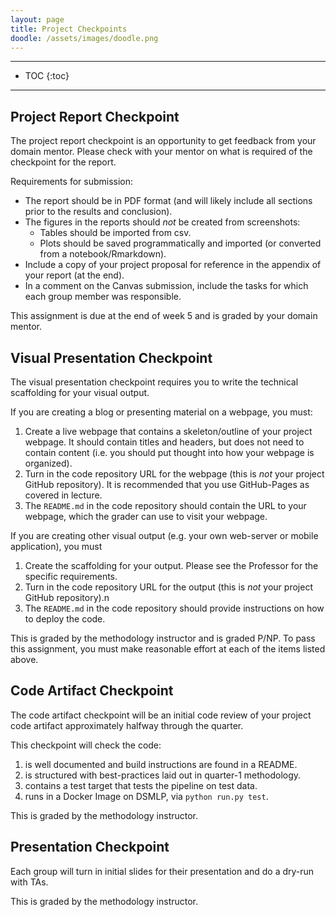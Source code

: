 ```yaml
---
layout: page
title: Project Checkpoints
doodle: /assets/images/doodle.png
---
```


---
* TOC
{:toc}

---

## Project Report Checkpoint

The project report checkpoint is an opportunity to get feedback from
your domain mentor. Please check with your mentor on what is required
of the checkpoint for the report.

Requirements for submission:
* The report should be in PDF format (and will likely include all
  sections prior to the results and conclusion).
* The figures in the reports should *not* be created from screenshots:
  - Tables should be imported from csv.
  - Plots should be saved programmatically and imported (or converted
    from a notebook/Rmarkdown).
* Include a copy of your project proposal for reference in the
  appendix of your report (at the end).
* In a comment on the Canvas submission, include the tasks for which
  each group member was responsible.

This assignment is due at the end of week 5 and is graded by your
domain mentor.

## Visual Presentation Checkpoint

The visual presentation checkpoint requires you to write the technical
scaffolding for your visual output.

If you are creating a blog or presenting material on a webpage, you
must:
1. Create a live webpage that contains a skeleton/outline of your
   project webpage. It should contain titles and headers, but does not
   need to contain content (i.e. you should put thought into how your
   webpage is organized).
1. Turn in the code repository URL for the webpage (this is *not* your
   project GitHub repository). It is recommended that you use
   GitHub-Pages as covered in lecture.
1. The `README.md` in the code repository should contain the URL to
   your webpage, which the grader can use to visit your webpage.

If you are creating other visual output (e.g. your own web-server or
mobile application), you must
1. Create the scaffolding for your output. Please see the Professor
   for the specific requirements.
1. Turn in the code repository URL for the output (this is *not* your
   project GitHub repository).n
1. The `README.md` in the code repository should provide instructions
   on how to deploy the code.

This is graded by the methodology instructor and is graded P/NP. To
pass this assignment, you must make reasonable effort at each of the
items listed above.

## Code Artifact Checkpoint

The code artifact checkpoint will be an initial code review of your
project code artifact approximately halfway through the quarter. 

This checkpoint will check the code:
1. is well documented and build instructions are found in a
   README.
2. is structured with best-practices laid out in quarter-1
   methodology.
3. contains a test target that tests the pipeline on test data.
4. runs in a Docker Image on DSMLP, via `python run.py test`.

This is graded by the methodology instructor.

## Presentation Checkpoint

Each group will turn in initial slides for their presentation and do a
dry-run with TAs.

This is graded by the methodology instructor.
